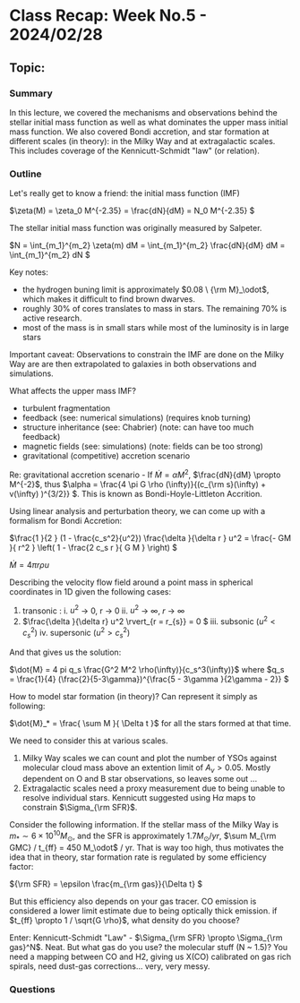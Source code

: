 # Class Recap: Week No.5 - 2024/02/28
## Topic: 

### Summary
In this lecture, we covered the mechanisms and observations behind the stellar initial mass function as well as what dominates the upper mass initial mass function. We also covered Bondi accretion, and star formation at different scales (in theory): in the Milky Way and at extragalactic scales. This includes coverage of the Kennicutt-Schmidt "law" (or relation). 

### Outline 

Let's really get to know a friend: the initial mass function (IMF)

$\zeta(M)  = \zeta_0 M^{-2.35} = \frac{dN}{dM} = N_0 M^{-2.35} $

The stellar initial mass function was originally measured by Salpeter. 

$N = \int_{m_1}^{m_2} \zeta(m) dM = \int_{m_1}^{m_2} \frac{dN}{dM} dM  = \int_{m_1}^{m_2} dN $

Key notes: 
* the hydrogen buning limit is approximately $0.08 \ {\rm M}_\odot$, which makes it difficult to find brown dwarves.
* roughly 30% of cores translates to mass in stars. The remaining 70% is active research.
* most of the mass is in small stars while most of the luminosity is in large stars

Important caveat: Observations to constrain the IMF are done on the Milky Way are are then extrapolated to galaxies in both observations and simulations. 

What affects the upper mass IMF?
* turbulent fragmentation
* feedback (see: numerical simulations) (requires knob turning)
* structure inheritance (see: Chabrier) (note: can have too much feedback)
* magnetic fields (see: simulations) (note: fields can be too strong)
* gravitational (competitive) accretion scenario

Re: gravitational accretion scenario - If $\dot{M} = \alpha M^2$, $\frac{dN}{dM} \propto M^{-2}$, thus $\alpha = \frac{4 \pi G \rho (\infty)}{(c_{\rm s}(\infty) + v(\infty) )^{3/2}} $. This is known as Bondi-Hoyle-Littleton Accrition. 

Using linear analysis and perturbation theory, we can come up with a formalism for Bondi Accretion: 

$\frac{1 }{2 } (1 - \frac{c_s^2}{u^2}) \frac{\delta }{\delta r } u^2 = \frac{- GM }{ r^2 } \left( 1 -  \frac{2 c_s r }{ G M } \right)  $ 

$\dot{M} = 4 \pi r \rho u$

Describing the velocity flow field around a point mass in spherical coordinates in 1D given the following cases: 
1. transonic :
  i. $u^2$ -> 0, r -> 0 
  ii. $u^2$ -> $\infty$, $r$ -> $\infty$
2. $\frac{\delta }{\delta r} u^2 \rvert_{r = r_{s}} = 0 $
   iii. subsonic ($u^2 < c_s^2$)
   iv. supersonic ($u^2 > c_s^2$)

And that gives us the solution: 

$\dot{M} = 4 pi q_s \frac{G^2 M^2 \rho(\infty)}{c_s^3(\infty)}$ where $q_s = \frac{1}{4} (\frac{2}{5-3\gamma})^{\frac{5 - 3\gamma }{2\gamma - 2}} $

How to model star formation (in theory)? Can represent it simply as following: 

$\dot{M}_* = \frac{ \sum M }{ \Delta t }$ for all the stars formed at that time. 

We need to consider this at various scales.
1. Milky Way scales we can count and plot the number of YSOs against molecular cloud mass above an extention limit of $A_v > 0.05$. Mostly dependent on O and B star observations, so leaves some out ...
2. Extragalactic scales need a proxy measurement due to being unable to resolve individual stars. Kennicutt suggested using H$\alpha$ maps to constrain $\Sigma_{\rm SFR}$. 

Consider the following information. If the stellar mass of the Milky Way is $m_* \sim 6 \times 10^{10} M_\odot$, and the SFR is approximately $1.7 M_\odot / yr$, $\sum M_{\rm GMC} / t_{ff} = 450 M_\odot$ / yr. That is way too high, thus motivates the idea that in theory, star formation rate is regulated by some efficiency factor: 

${\rm SFR} = \epsilon \frac{m_{\rm gas}}{\Delta t} $

But this efficiency also depends on your gas tracer. CO emission is considered a lower limit estimate due to being optically thick emission. if $t_{ff} \propto 1 / \sqrt{G \rho}$, what density do you choose? 

Enter: Kennicutt-Schmidt "Law" - $\Sigma_{\rm SFR} \propto \Sigma_{\rm gas}^N$. Neat. But what gas do you use? the molecular stuff (N ~ 1.5)? You need a mapping between CO and H2, giving us X(CO) calibrated on gas rich spirals, need dust-gas corrections... very, very messy.  

### Questions 
